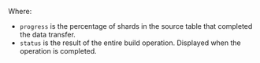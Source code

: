 Where:

* `progress` is the percentage of shards in the source table that completed the data transfer.
* `status` is the result of the entire build operation. Displayed when the operation is completed.


